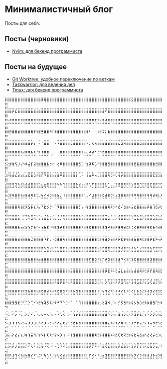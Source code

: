 # Минималистичный блог
Посты для себя.

## Посты (черновики)
- [Nvim: для бекенд программиста](posts/nvim-for-backend.md)

## Посты на будущее
- [Git Worktree: удобное переключение по веткам](posts/git-worktree.md)
- [Taskwarrior: для ведения дел](posts/taskwarrior.md)
- [Tmux: для бекенд программиста](posts/tmux-for-backend.md)

⣿⣿⣿⣿⣿⣿⣿⣿⣿⣿⣿⡿⢿⣿⣿⣿⣿⣿⣿⣿⣿⣻⣿⣿⣿⣿⣿⣿⣿⣿⣿⣿⣿⣿⣿⣿⣿⣿⣿⣯⣿⣿⣿⣿⣿⣿⣿⣿⣿⣿
⣿⣿⡿⣞⣿⣿⣿⣿⣯⣾⣷⣿⣿⣿⣿⣿⣿⣿⣿⣷⣿⣿⣿⣿⣿⣿⣿⣿⣿⣿⣿⠟⣿⣿⣿⣿⣿⣿⣿⣿⣿⣿⣿⣿⣿⣿⣿⣿⣿⣿
⣿⣾⣿⣿⣿⡿⣿⣿⢿⣿⣿⣿⣿⣿⣻⣿⣿⣿⣿⣿⣿⣿⣿⣿⣿⣿⣿⢟⢯⣷⣿⣾⣿⢿⣿⣿⣿⣿⣿⣿⣿⣿⣿⣿⣿⣿⣿⣿⣿⣿
⣿⣟⣿⣿⣾⣿⣿⣿⢿⠟⣿⣛⣿⣿⠻⠹⣿⣿⣿⡿⣿⢿⣿⣿⣿⣿⠃⠀⢀⢞⠭⡅⣷⣿⣿⣿⣿⣿⣿⣿⣿⣿⣿⣿⣿⣿⣿⣿⣿⣿
⣿⣿⣿⣿⣿⣿⣷⣿⡷⡄⠨⠐⣿⣿⠀⠢⠹⣿⣿⣿⣟⣽⣿⣿⣿⠣⡀⢔⢦⣾⣧⣾⣼⣿⣿⣏⣻⢿⣿⣿⣿⣿⣻⣿⣿⣿⣿⣿⣿⣿
⣿⣿⣿⣿⣿⡷⣿⣻⢷⣧⢹⣸⣿⡿⢠⠄⠀⢿⣿⣿⣿⣿⣿⡿⢷⣦⣞⠞⠁⡍⣫⣿⣿⣿⡻⣿⣿⣿⣿⣿⣿⣿⣿⣿⣿⣿⣿⣿⢿⣿
⣫⣺⢷⢫⡸⡜⠾⣬⡏⣽⣷⣿⣷⣧⡲⡂⢔⠿⣿⣿⣿⣿⣿⣫⡁⣳⡽⠯⡡⢻⣿⣿⣻⣿⣿⣿⣿⣿⣿⣿⣟⣯⣿⣿⣿⣿⣷⣻⣿⡿
⣳⢿⣼⣜⣵⣴⣡⣟⣯⣳⢿⡟⠻⣿⣷⣭⣷⠿⣿⣿⣿⣿⡇⢉⠅⢸⣥⠷⢤⣹⣿⣿⢿⡻⢏⢽⡽⣿⣿⣿⣷⣿⣿⣿⣿⣿⣟⣟⣷⣿
⣾⣿⣻⢽⣳⡿⣾⣾⣿⣿⣯⣦⢶⢿⣿⣿⠓⠓⢹⣿⣿⣿⣗⢾⣶⡟⠡⡋⣿⣿⣿⠧⣁⣤⡽⠿⣿⡻⡻⡵⣻⣻⣹⡽⣿⢯⣿⣫⣫⣿
⡷⣽⡻⣿⣟⣷⣿⢾⡻⠯⡥⣳⣊⡺⣽⢿⣷⣄⠸⣿⣿⣿⣿⣿⠏⡠⠊⣼⣿⣿⣯⣾⢿⣝⣴⣽⡿⢿⢿⠻⢛⢻⡿⣻⢻⢻⠾⢿⢜⣿
⣿⣿⣿⣿⢿⣿⡻⣫⡯⣎⢧⠙⣗⡪⡓⠈⠻⣿⣿⣿⣿⣿⣿⡋⡄⢷⣺⣿⣿⣿⣿⣷⢿⢟⠗⣞⠌⣲⡶⣬⣖⣿⣯⣮⡿⣷⢹⣫⢗⣿
⣿⢯⣿⣿⣥⢘⢙⠷⣻⢭⢪⢢⣬⣗⡖⣅⢘⡘⢿⣿⣿⣿⣿⣷⣵⣽⣿⣿⣿⣿⣿⣭⣢⢃⡣⢾⣿⣿⣻⠳⣛⣗⣿⢾⣿⣽⣱⣝⣞⣗
⣿⣿⡿⣿⢷⣶⣵⣱⡍⣷⣑⣰⣷⠯⡘⠿⣽⣞⣯⣿⣿⣿⣿⣿⣳⣿⣯⣿⣿⣿⣽⢽⣚⢷⣟⣿⣻⣾⡽⣨⣪⢿⣻⢿⣻⣯⣷⠱⡿⣿
⣿⣿⣿⣷⣼⣿⣷⣧⣙⣿⣿⣷⠱⡗⡀⢝⣿⣿⢯⣾⣿⣿⣿⣿⣿⣿⣼⣿⣿⣻⢾⣽⡳⣽⡾⡯⣟⡾⣿⣾⣯⣿⢾⣻⣿⡿⣞⠧⡽⡾
⣿⣿⣿⣿⣿⣿⣿⣿⣿⣿⣿⡟⣑⣽⣾⣌⣅⣿⣯⣷⣿⣿⣿⣿⣿⣿⣿⣿⣿⡾⣯⣿⢿⣹⣿⣽⡺⡿⡽⣾⣳⣥⣮⣿⣿⣷⢫⣯⢯⣟
⣿⣿⣿⣿⣿⣿⣿⣷⣿⣿⣷⣾⣿⣿⣿⣿⣿⢿⡿⣿⣿⣿⣿⣿⣿⣿⣏⣿⣽⣻⡍⢞⡽⣿⣽⣾⠙⡪⢏⠽⡯⣿⣿⣿⣿⣽⣿⣿⡾⣯
⣿⣿⣿⣿⣿⣿⣿⣿⣿⣿⣿⣿⣿⣿⣿⣿⣿⣿⣿⣿⣯⣿⣿⣿⣿⣿⣿⣽⣿⣿⢿⡿⣟⠿⢝⣬⣇⣦⣷⣧⣾⣾⢿⢟⡿⡟⣿⢿⣟⢿
⣿⣿⣿⣿⣿⣿⣿⣿⣿⣿⣿⣿⣿⣿⣿⡿⣿⡿⣿⢿⡿⣿⣿⣿⣿⣿⣿⣿⣻⡻⡅⡣⢫⡯⡿⡽⣻⢻⡽⣻⢽⣫⣟⢯⣫⢞⣼⡻⡮⡷
⡿⣿⣿⡿⣟⣿⣽⣷⣿⣻⡾⣯⡿⡾⣳⢟⣯⢿⢽⣫⢟⣗⢽⣿⣿⣿⣿⣿⣇⢇⢳⢹⣪⢫⢺⣚⢎⠧⢫⠪⣇⣗⣵⢽⣺⡽⡮⣯⣯⢿
⣿⣿⣻⣻⣟⡙⡉⡑⢉⠊⢞⢳⢽⡫⢯⠻⠚⠙⠑⡑⠉⠀⠁⢹⣿⣿⣿⣿⣿⣆⢕⣽⠺⡈⠆⡊⡫⣻⢳⢯⡣⡳⡱⡻⡷⣿⣻⢙⠺⠹
⠪⡂⠕⡩⠨⡁⡢⡐⠔⡈⢄⢄⠤⢄⢢⠠⠡⢂⢕⢐⠌⢪⡬⣞⣿⣿⣿⣿⣿⣿⣯⣿⠪⡪⡌⣶⢨⡢⡱⡻⣻⡮⣆⢣⠪⡪⡲⡱⣕⠭
⢕⠼⡸⡸⡱⢪⢒⢜⢜⢼⢌⢊⢜⢐⢅⢎⡎⢦⢫⣎⡬⣯⣗⣽⣿⣿⣿⣿⣿⣿⣿⣿⣦⢳⣹⢎⣻⡘⡌⡜⡍⣏⢦⡱⢸⠲⣙⢍⣮⣝
⣱⡅⡕⣜⡌⣆⢷⢱⣭⢳⢱⠣⡇⢏⢗⢫⠢⡱⢰⠨⢹⣻⣾⣿⣿⣿⣿⣿⢿⣻⢽⣿⣯⠮⣞⢏⢗⢝⣻⢮⣗⢥⣣⡞⣜⢜⡬⣊⢆⠮
⣏⡯⡾⡰⣽⣽⡕⠝⢆⠇⣗⢵⠨⢝⠸⠠⢑⠱⠵⣣⣿⣿⣿⣿⣿⣿⡿⡛⠯⠞⣶⢞⣕⣿⣧⡷⣜⣾⡮⣳⡵⡟⡝⡽⣜⣯⡫⣅⠲⢬
⣿⣟⣼⣹⢪⡷⡷⠿⢎⡋⠬⢃⠳⡡⡣⡱⠣⣪⣾⣾⣿⣿⣿⣿⣿⣇⠏⡪⢂⢣⡶⣽⣯⣿⣟⣿⣿⣟⣿⡷⣝⢎⣕⣿⣾⣼⡗⣮⢿⣵

